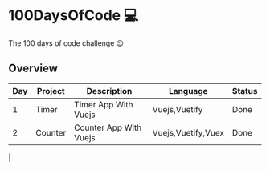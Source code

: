 # 100DaysOfCode 💻

The 100 days of code challenge 😍

## Overview

| Day | Project                      | Description                                                      | Language                    | Status |
|-----|------------------------------|------------------------------------------------------------------|-----------------------------|--------|
| 1   | Timer                        | Timer App With Vuejs                                             | Vuejs,Vuetify               | Done   |
| 2   | Counter                      | Counter App With Vuejs                                           | Vuejs,Vuetify,Vuex          | Done   |
| 
